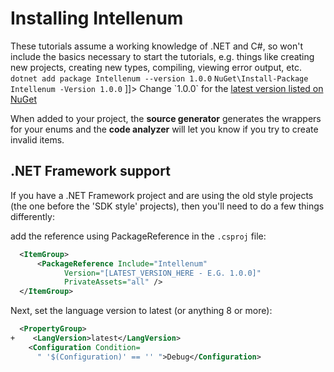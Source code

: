 # Installing Intellenum

<note>
These tutorials assume a working knowledge of .NET and C#, so won't include the basics necessary to start the
tutorials, e.g. things like creating new projects, creating new types, compiling, viewing error output, etc.
</note>

<tabs>
<tab title=".NET CLI">
<code xml:lang="bash">dotnet add package Intellenum --version 1.0.0</code>
</tab>
<tab title="Package Manger">
<code xml:lang="bash">NuGet\Install-Package Intellenum -Version 1.0.0</code>
</tab>
<tab title="Package Reference">
<code-block>
<![CDATA[
    <PackageReference Include="Intellenum" Version="1.0.0" />
]]>
</code-block>
</tab>
</tabs>

<note>
Change `1.0.0` for the <a href="https://www.nuget.org/packages/Intellenum">latest version listed on NuGet</a>
</note>


When added to your project, the **source generator** generates the wrappers for your enums and the **code analyzer**
will let you know if you try to create invalid items.

## .NET Framework support

If you have a .NET Framework project and are using the old style projects (the one before the 'SDK style' projects), 
then you'll need to do a few things differently:

add the reference using PackageReference in the `.csproj` file:
```xml
  <ItemGroup>
      <PackageReference Include="Intellenum" 
            Version="[LATEST_VERSION_HERE - E.G. 1.0.0]" 
            PrivateAssets="all" />
  </ItemGroup>
```
Next, set the language version to latest (or anything 8 or more):
```xml
  <PropertyGroup>
+    <LangVersion>latest</LangVersion>
    <Configuration Condition=
      " '$(Configuration)' == '' ">Debug</Configuration>
```
